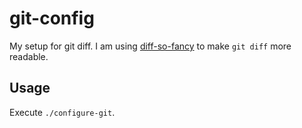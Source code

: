 # git-config

My setup for git diff.
I am using [diff-so-fancy](https://github.com/so-fancy/diff-so-fancy) to make `git diff` more readable.

## Usage

Execute `./configure-git`.
